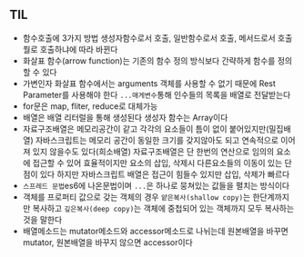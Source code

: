 ## TIL
- 함수호출에 3가지 방법 생성자함수로서 호출, 일반함수로서 호출, 메서드로서 호출 뭘로 호출하냐에 따라 바뀐다
- 화살표 함수(arrow function)는 기존의 함수 정의 방식보다 간략하게 함수를 정의할 수 있다
- 가변인자 화살표 함수에서는 arguments 객체를 사용할 수 없기 때문에 Rest Parameter를 사용해야 한다 `...매게변수`통해 인수들의 목록을 배열로 전달받는다
- for문은 map, fliter, reduce로 대체가능
- 배열은 배열 리터럴을 통해 생성된다 생성자 함수는 Array이다
- 자료구조배열은 메모리공간이 같고 각각의 요소들이 틈이 없이 붙어있지만(밀집배열) 자바스크립트는 메모리 공간이 동일한 크기를 갖지않아도 되고 연속적으로 이어져 있지 않을수도 있다(희소배열)
자료구조배열은 단 한번의 연산으로 임의의 요소에 접근할 수 있어 효율적이지만 요소의 삽입, 삭제시 다른요소들의 이동이 있는 단점이 있다 하지만 자바스크립트 배열은 접근이 힘들수 있지만 삽입, 삭제가 빠르다
- `스프레드 문법`es6에 나온문법이며 `...`은 하나로 뭉쳐있는 값들을 펼치는 방식이다
- 객체를 프로퍼티 값으로 갖는 객체의 경우 `얕은복사(shallow copy)`는 한단계까지만 복사하고 `깊은복사(deep copy)`는 객체에 중첩되어 있는 객체까지 모두 복사하는것을 말한다
- 배열메소드는 mutator메소드와 accessor메소드로 나뉘는데 원본배열을 바꾸면 mutator, 원본배열을 바꾸지 않으면 accessor이다